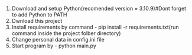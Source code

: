 1. Download and setup Python(recomended version = 3.10.9)#Dont forget to add Python to PATH
2. Dwnload this project
3. Install requirements by command - pip install -r requirements.txt(run command inside the project folber directory)
4. Change personal data in config.ini file
5. Start program by - python main.py

